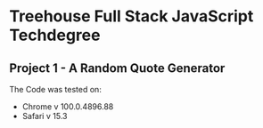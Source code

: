 # Treehouse Full Stack JavaScript Techdegree
## Project 1 - A Random Quote Generator


The Code was tested on:
 - Chrome v 100.0.4896.88
 - Safari v 15.3
 